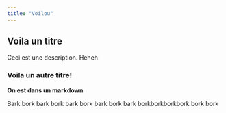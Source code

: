 ```yaml
---
title: "Voilou"
---
```



## Voila un titre

Ceci est une description.
Heheh


### Voila un autre titre!

**On est dans un markdown**

Bark bork bark bork bark bork bark bork bark borkborkborkbork bork bork